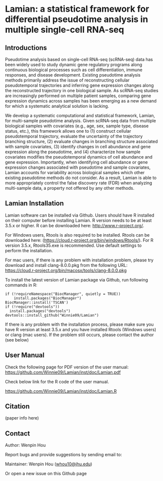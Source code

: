 Lamian: a statistical framework for differential pseudotime analysis in multiple single-cell RNA-seq
====

## Introductions
Pseudotime analysis based on single-cell RNA-seq (scRNA-seq) data has been widely used to study dynamic gene regulatory programs along continuous biological processes such as cell differentiation, immune responses, and disease development. Existing pseudotime analysis methods primarily address the issue of reconstructing cellular pseudotemporal trajectories and inferring gene expression changes along the reconstructed trajectory in one biological sample. As scRNA-seq studies are increasingly performed on multiple patient samples, comparing gene expression dynamics across samples has been emerging as a new demand for which a systematic analytical solution is lacking. 

We develop a systematic computational and statistical framework, Lamian, for multi-sample pseudotime analysis. Given scRNA-seq data from multiple biological samples with covariates (e.g., age, sex, sample type, disease status, etc.), this framework allows one to (1) construct cellular pseudotemporal trajectory, evaluate the uncertainty of the trajectory branching structure, (2) evaluate changes in branching structure associated with sample covariates, (3) identify changes in cell abundance and gene expression along the pseudotime, and (4) characterize how sample covariates modifies the pseudotemporal dynamics of cell abundance and gene expression. Importantly, when identifying cell abundance or gene expression changes associated with pseudotime and sample covariates, Lamian accounts for variability across biological samples which other existing pseudotime methods do not consider. As a result, Lamian is able to more appropriately control the false discovery rate (FDR) when analyzing multi-sample data, a property not offered by any other methods. 

## Lamian Installation

Lamian software can be installed via Github.
Users should have R installed on their computer before installing Lamian. R version needs to be at least 3.5.x or higher. R can be downloaded here: http://www.r-project.org/.

For Windows users, Rtools is also required to be installed. Rtools can be downloaded here: (https://cloud.r-project.org/bin/windows/Rtools/). For R version 3.5.x, Rtools35.exe is recommended. Use default settings to perform the installation.

For mac users, if there is any problem with installation problem, please try download and install clang-8.0.0.pkg from the following URL: https://cloud.r-project.org/bin/macosx/tools/clang-8.0.0.pkg

To install the latest version of Lamian package via Github, run following commands in R:
```{r }
if (!requireNamespace("BiocManager", quietly = TRUE))
    install.packages("BiocManager")
BiocManager::install('TSCAN')
if (!require("devtools"))
  install.packages("devtools")
devtools::install_github("Winnie09/Lamian")
```

If there is any problem with the installation process, please make sure you have R version at least 3.5.x and you have installed Rtools (Windows users) or clang (mac users). If the problem still occurs, please contact the author (see below)

## User Manual
Check the following page for PDF version of the user manual:
https://github.com/Winnie09/Lamian/inst/doc/Lamian.pdf

Check below link for the R code of the user manual.

https://github.com/Winnie09/Lamian/inst/doc/Lamian.R

## Citation 
(paper info here)

## Contact
Author: Wenpin Hou

Report bugs and provide suggestions by sending email to:

Maintainer: Wenpin Hou (whou10@jhu.edu)

Or open a new issue on this Github page

